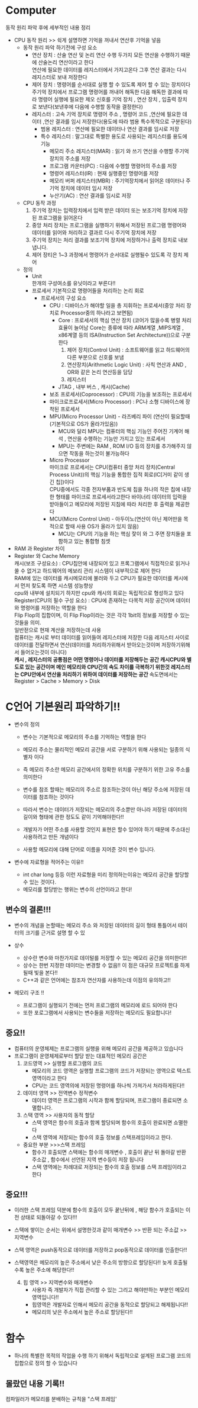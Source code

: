 # Computer
동작 원리 파악 후에 세부적인 내용 정리
* CPU 동작 원리 >> 쉭게 설명하면 기억을 꺼내서 연산후 기억을 넣음
    * 동작 원리 파악 하기전에 구성 요소
        * 연산 장치 : 산술 연산 및 논리 연산 수행 두가지 모든 연산을 수행하기 때문에 산술논리 연산이라고 한다    
          연산에 필요한 데이터를 레지스터에서 가지고온다 그후 연산 결과는 다시 레지스터로 보내 저장한다
        * 제어 장치 : 명령어를 순서대로 실행 할 수 있도록 제어 할 수 있는 장치이다    
            주기억 장치에서 프로그램 명령어를 꺼내어 해독한 다음  해독한 결과에 따라 명령어 실행에 필요한 제오 신호를 기억 장치 , 연산 장치 , 입출력 장치로 보낸다(보낸후에 다음에 수행할 동작을 결정한다)
        * 레지스터 : 고속 기억 장치로 명령어 주소 , 명령어 코드 ,연산에 필요한 데이터 ,연산 결과를 임시 저장한다(용도에 따라 범용 특수목적으로 구분된다)
            * 범용 레지스터 : 연산에 필요한 데이터나 연산 결과를 임시로 저장
            * 특수 레지스터 : 말그대로 특별한 용도로 사용되는 레지스터를 용도에 기능        
                * 메모리 주소 레지스터(MAR) : 읽기 와 쓰기 연산을 수행할 주기억장치의 주소를 저장
                * 프로그램 카운터(PC) : 다음에 수행할 명령어의 주소를 저장
                * 명령어 레지스터(IR) : 현재 실행중인 명령어를 저장
                * 메모리 버퍼 레지스터(MBR) : 주기억장치에서 읽어온 데이터나 주기억 장치에 데이터 임시 저장
                * 누산기(AC) : 연산 결과를 임시로 저장
    * CPU 동작 과정
        1. 주기억 장치는 입력장치에서 입력 받은 데이터 또는 보조기억 장치에 자장된 프로그램을 읽어온다
        2. 중앙 처리 장치는 프로그램을 실행하기 위해서 저장된 프로그램 명령어와 데이터를 읽어와 처리하고 결과르 다시 주기억 장치에 저장
        3. 주기억 장치는 처리 결과를 보조기억 장치에 저장하거나 출력 장치로 내보냅니다.
        4. 제어 장티은 1~3 과정에서 명령어가 순서대로 실행될수 있도록 각 장치 제어
    * 정의 
        * Unit   
        한개의 구성여소를 유닛이라고 부른다!!
        * 프로세서
            기본적으로 명령어들을 처리하는 논리 회로
            * 프로세서의 구성 요소
                * CPU : 디바이스가 해야할 일을 총 지휘하는 프로세서(중앙 처리 장치로 Processor중의 하나라고 보면됨)
                    * Core : 프로세서의 핵심 연산 장치 (코어가 많을수록 병렬 처리 효율이 늘어남 Core는 종류에 따라 ARM계열 ,MIPS계열 , x86계열 등의 ISA(Instruction Set Architecture))으로 구분한다
                        1. 제어 장치(Control Unit) : 소프트웨어를 읽고 하드웨어의 다른 부분으로 신호를 보냄
                        2. 연산장치(Arithmetic Logic Unit) : 사칙 연산과 AND , OR와 같은 논리 연산등을 담당
                        3. 레지스터
                    * JTAG , 내부 버스 , 캐시(Cache) 
                * 보조 프로세서(Coprocessor) : CPU의 기능을 보조하는 프로세서
                * 마이크로프로세서(Micro Processor) : PC나 소형 디바이스에 장착된 프로세서
                * MPU(Micro Processor Unit) - 라즈베리 파이 (연산이 필요할때(기본적으로 OS가 올라가있음))
                    * MCU와 달리 MPU는 컴퓨터의 핵심 기능인 주어진 기계어 해석 , 연산을 수행하는 기능만 가지고 있는 프로세서
                    * MPU는 주변에는 RAM , ROM I/O 등의 장치를 추가해주지 않으면 작동을 하는것이 불가능하다
                * Micro Processor   
                    마이크로 프로세서는 CPU(컴퓨터 중앙 처리 장치(Central Process Unit))의 핵심 기능을 통합한 집적 회로(IC[거미 같이 생긴 칩])이다  
                    CPU중에서도 각종 전자부품과 반도체 칩을 하나의 작은 칩에 내장한 형태를 마이크로 프로세서라고한다 
                    바이너리 데이터의 입력을 받아들이고 메모리에 저장된 지침에 따라 처리한 후 출력을 제공한다
                * MCU(Micro Control Unit) - 아두이노(연산이 아닌 제어만을 목적으로 할때 사용 OS가 올라가 있지 않음)
                    * MCU는 CPU의 기능을 하는 핵심 잧이 와 그 주면 장치들을 포함하고 있는 통합형 침셋
* RAM 과 Register 차이
* Register 와 Cache Memory     
캐시(보조 구성요소) :  CPU칩안에 내장되어 있고 프록그램에서 직접적으로 읽거나 쑬 수 없거고 하드웨어의 메보리 관리 시스템이 내부적으로 제어 한다      
RAM에 있는 데이터를 캐시메모리에 불러와 두고 CPU가 필요한 데이터를 케시에서 먼저 찾도록 하면 시스템 성능향상    
cpu와 내부에 설치되기 하지만 cpu와 캐시의 회로는 독립적으로 형성하고 있다            
Register(CPU의 필수 구성 요소) : CPU에 존재하는 다목적 저장 공간이며 데이터와 명령어를 저장하는 역할을 한다     
Flip Flop의 집합이며, 이 Flip Flop이라는 것은 각각 1bit의 정보를 저장할 수 있는 것들을 의미.    
일반젇으로 현재 계산을 저장하는데 사용     
컴퓨터는 캐시로 부터 데이터를 읽어들여 레지스터에 저장한 다음 레지스터 사이로 데이터를 전달하면서 연산(데이터를 처리하가위해서 받아오는것이며 저장하기위해서 들어오는것이 아니다)     
<strong>캐시 , 레지스터의 공통점은 어떤 명령어나 데이터를 저장해두는 공간   </strong>
<strong>캐시CPU와 별도로 있는 공간이며 메인 메모리와 CPU간의 속도 차이를 극복하기 위한것    </strong>
<strong>레지스터는 CPU안에서 연산을 처리하기 위하여 데이터를 저장하는 공간    </strong>
속도면에서는 Register > Cache > Memory > Disk

# C언어 기본원리 파악하기!!

* 변수의 정의
    * 변수는 기본적으로 메모리의 주소를 기억하는 역할을 한다
    * 메모리 주소는 물리적인 메모리 공간을 서로 구분하기 위해 사용되는 일종의 식별자 이다
    * 즉 메모리 주소란 메모리 공간에서의 정확한 위치를 구분하기 위한 고유 주소를 의미한다
    * 변수를 참조 할때는 메모리의 주소르 참조하는것이 아닌 해당 주소에 저장된 데이터를 참조하는 것이다
    * 따라서 변수는 데이터가 저장되는 메모리의 주소뿐만 아니라 저장된 데이터의 길이와 형태에 관한 정도도 같이 기억해야한다!!      

    * 개발자가 어떤 주소를 사용할 것인지 표현은 할수 있어야 하기 때문에 주소대신 사용하려고 만든 개념이다
    * 사용할 메모리에 대해 단어로 이름을 지어준 것이 변수 입니다.

* 변수에 자료형을 적어주는 이유!!
    * int char long 등등 이런 자료형을 미리 정의하는이유는 메모리 공간을 할당할 수 있는 것이다.
    * 메모리를 할당받는 행위는 변수의 선언이라고 한다!

## 변수의 결론!!!
* 변수의 개념을 논할때는 메모리 주소 와 저장된 데이터의 길이 형태 통틀어서 테이터의 크기를 근거로 설명 할 수 있
* 상수 
    * 상수란 변수와 마찬가지로 데이털를 저장할 수 있는 메모리 공간을 의미한다!!
    * 상수는 한번 지정한 데이터는 변경할 수 없음!! 이 점은 대규모 프로젝트를 하게 될때 빛을 본다!!
    * C++과 같은 언어에는 참조자 연산자를 사용하는데 이점의 유의하고!!

* 메모리 구조 !!
    * 프로그램이 실행되기 전에는 먼저 프로그램의 메모리에 로드 되어야 한다
    * 또한 포로그램에서 사용되는 변수들을 저장하는 메모리도 필요합니다!     

## 중요!! 
* 컴퓨터의 운영체제는 프로그램의 실행을 위해 메모리 공간을 제공하고 있습니다 
* 프로그램이 운영체제로부터 할당 받는 대표적인 메모리 공간은 
    1. 코드영역 >> 실행할 프로그램의 코드
        * 메모리의 코드 영역은 실행할 프로그램의 코드가 저장되는 영역으로 텍스트 영역이라고 한다
        * CPU는 코드 영역의에 저장된 명령어를 하나씩 가져가서 처라하게된다!!
    2. 데이터 영역 >> 전역변수 정적변수
        * 데이터 영역은 프로그램의 시작과 함께 할당되며, 프로그램이 종료되면 소멸합니다.
    3. 스택 영역 >> 사용자의 동적 할당 
        * 스택 영역은 함수의 호출과 함께 할당되며 함수의 호출이 완료되면 쇼멸한다
        * 스택 영역에 저장되는 함수의 호출 정보를 스택프레임이라고 한다.
    * 중요한 부분 >>>스택 프레임    
        * 함수가 호출되면 스택에는 함수의 매개변수 , 호출이 끝난 뒤 돌아갈 반환 주소값 , 함수에서 선언된 지역 변수등이 저장 됩니다
        * 스택 영역에는 차례대로 저장되는 함수의 호출 정보를 스택 프레임이라고 한다
## 중요!!!
* 이러한 스택 프레임 덕분에 함수의 호출이 모두 꿑난뒤에 , 해당 함수가 호출되는 이전 상태로 되돌아갈 수 있다!!!
* 스택에 쌓이는 순서는 위에서 설명한것과 같이  매개변수 >> 반환 되는 주소값 >> 지역변수
* 스택 영역은 push동작으로 데이터를 저장하고 pop동작으로 데이터를 인출한다!!
* 스택영역은 메모리의 높은 주소에서 낮은 주소의 방향으로 할당된다!! 늦게 호출될수록 높은 주소에 해당한다!!

    4. 힙 영역 >> 지역변수와 매개변수
        * 사용자 즉 개발자가 직접 관리할 수 있는 그리고 해야만하는 부분인 메모리 영역입니다!!
        * 힙영역은 개발자로 인해서 메모리 공간을 동적으로 할당되고 해제됩니다!!
        * 메모리의 낮은 주소에서 높은 주소로 할당된다!!
# 함수 
* 하나의 특별한 목적의 작업을 수행 하기 위해서 독립적으로 설계된 프로그램 코드의 집합으로 정의 할 수 있습니다

## 몰랐던 내용 기록!!
컴파일러가 메모리를 분배하는 규칙을 "스택 프레임'








